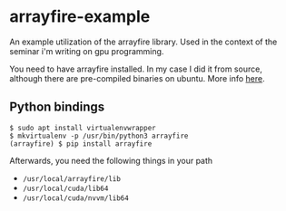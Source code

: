 # arrayfire-example
An example utilization of the arrayfire library. Used in the context of the seminar i'm writing on gpu programming.

You need to have arrayfire installed. In my case I did it from source, although there are
pre-compiled binaries on ubuntu. More info [here](http://arrayfire.org/docs/installing.htm).

## Python bindings

```
$ sudo apt install virtualenvwrapper
$ mkvirtualenv -p /usr/bin/python3 arrayfire
(arrayfire) $ pip install arrayfire
```
Afterwards, you need the following things in your path

- `/usr/local/arrayfire/lib`
- `/usr/local/cuda/lib64`
- `/usr/local/cuda/nvvm/lib64`
